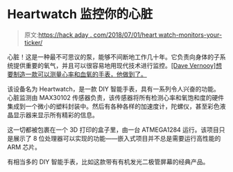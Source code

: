 # Heartwatch 监控你的心脏

> 原文:[https://hack aday . com/2018/07/01/heart watch-monitors-your-ticker/](https://hackaday.com/2018/07/01/heartwatch-monitors-your-ticker/)

心脏！这是一种最不可思议的泵，能够不间断地工作几十年。它负责向身体的子系统提供重要的氧气，并且可以很容易地用现代技术进行监控。[[Dave Vernooy]想要制造一款可以测量心率和血氧的手表，他做到了。](https://dvernooy.github.io/projects/heartwatch/)

该设备名为 Heartwatch，是一款 DIY 智能手表，具有一系列令人兴奋的功能。心脏监测由 MAX30102 传感器负责，该传感器将所有检测心率和氧饱和度的硬件集成到一个微小的塑料封装中。然后有各种各样的加速度计，陀螺仪，甚至彩色液晶显示器来显示所有精彩的信息。

这一切都被包裹在一个 3D 打印的盒子里，由一台 ATMEGA1284 运行。该项目只是展示了 8 位处理器可以实现的功能——嵌入式项目并不总是需要运行高性能的 ARM 芯片。

有相当多的 DIY 智能手表，比如这款带有有机发光二极管屏幕的经典产品。
